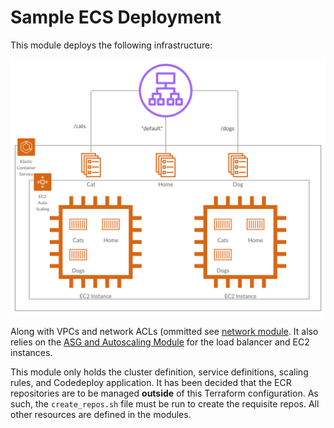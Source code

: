# Sample ECS Deployment

This module deploys the following infrastructure:

![architecture](../../__assets/ecs_architecture.png)

Along with VPCs and network ACLs (ommitted see [network module](../../modules/infrastructure/network). It also relies on the [ASG and Autoscaling Module](../../modules/infrastructure/asg_and_alb) for the load balancer and EC2 instances.

This module only holds the cluster definition, service definitions, scaling rules, and Codedeploy application. It has been decided that the ECR repositories are to be managed **outside** of this Terraform configuration. As such, the `create_repos.sh` file must be run to create the requisite repos. All other resources are defined in the modules.
